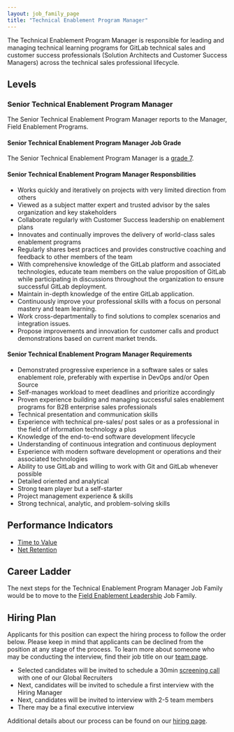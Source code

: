 ```yaml
---
layout: job_family_page
title: "Technical Enablement Program Manager"
---
```


The Technical Enablement Program Manager is responsible for leading and managing technical learning programs for GitLab technical sales and customer success professionals (Solution Architects and Customer Success Managers) across the technical sales professional lifecycle.

## Levels

### Senior Technical Enablement Program Manager

The Senior Technical Enablement Program Manager reports to the Manager, Field Enablement Programs.

#### Senior Technical Enablement Program Manager Job Grade

The Senior Technical Enablement Program Manager is a [grade 7](https://about.gitlab.com/handbook/total-rewards/compensation/compensation-calculator/#gitlab-job-grades).

#### Senior Technical Enablement Program Manager Responsbilities

- Works quickly and iteratively on projects with very limited direction from others
- Viewed as a subject matter expert and trusted advisor by the sales organization and key stakeholders
- Collaborate regularly with Customer Success leadership on enablement plans
- Innovates and continually improves the delivery of world-class sales enablement programs
- Regularly shares best practices and provides constructive coaching and feedback to other members of the team
- With comprehensive knowledge of the GitLab platform and associated technologies, educate team members on the value proposition of GitLab while participating in discussions throughout the organization to ensure successful GitLab deployment.
- Maintain in-depth knowledge of the entire GitLab application.
- Continuously improve your professional skills with a focus on personal mastery and team learning.
- Work cross-departmentally to find solutions to complex scenarios and integration issues.
- Propose improvements and innovation for customer calls and product demonstrations based on current market trends.

#### Senior Technical Enablement Program Manager Requirements

- Demonstrated progressive experience in a software sales or sales enablement role, preferably with expertise in DevOps and/or Open Source
- Self-manages workload to meet deadlines and prioritize accordingly
- Proven experience building and managing successful sales enablement programs for B2B enterprise sales professionals
- Technical presentation and communication skills
- Experience with technical pre-sales/ post sales or as a professional in the field of information technology a plus
- Knowledge of the end-to-end software development lifecycle
- Understanding of continuous integration and continuous deployment
- Experience with modern software development or operations and their associated technologies
- Ability to use GitLab and willing to work with Git and GitLab whenever possible
- Detailed oriented and analytical
- Strong team player but a self-starter
- Project management experience & skills
- Strong technical, analytic, and problem-solving skills

## Performance Indicators

- [Time to Value](https://about.gitlab.com/handbook/customer-success/vision/#time-to-value-kpis)
- [Net Retention](https://about.gitlab.com/handbook/customer-success/vision/#retention-and-reasons-for-churn)

## Career Ladder

The next steps for the Technical Enablement Program Manager Job Family would be to move to the [Field Enablement Leadership](/job-families/sales/director-of-field-enablement/) Job Family.

## Hiring Plan

Applicants for this position can expect the hiring process to follow the order below. Please keep in mind that applicants can be declined from the position at any stage of the process. To learn more about someone who may be conducting the interview, find their job title on our [team page](https://about.gitlab.com/company/team/).

- Selected candidates will be invited to schedule a 30min [screening call](https://about.gitlab.com/handbook/hiring/interviewing/#screening-call) with one of our Global Recruiters
- Next, candidates will be invited to schedule a first interview with the Hiring Manager
- Next, candidates will be invited to interview with 2-5 team members
- There may be a final executive interview

Additional details about our process can be found on our [hiring page](https://about.gitlab.com/handbook/hiring/).
